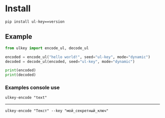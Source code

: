# Install
```shell
pip install ul-key==version
```


## Example
```python
from ulkey import encode_ul, decode_ul

encoded = encode_ul("hello world!", seed="ul-key", mode="dynamic")
decoded = decode_ul(encoded, seed="ul-key", mode="dynamic")

print(encoded)
print(decoded)
```


### Examples console use
```none-key
ulkey-encode "text"
````
_________________

```key
ulkey-encode "Текст" --key "мой_секретный_ключ"
```